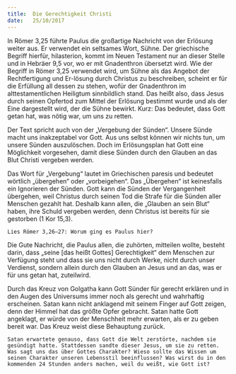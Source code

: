 ```yaml
---
title:  Die Gerechtigkeit Christi
date:   25/10/2017
---
```


In Römer 3,25 führte Paulus die großartige Nachricht von der Erlösung weiter aus. Er verwendet ein seltsames Wort, Sühne. Der griechische Begriff hierfür, hilasterion, kommt im Neuen Testament nur an dieser Stelle und in Hebräer 9,5 vor, wo er mit Gnadenthron übersetzt wird. Wie der Begriff in Römer 3,25 verwendet wird, um Sühne als das Angebot der Rechtfertigung und Er-lösung durch Christus zu beschreiben, scheint er für die Erfüllung all dessen zu stehen, wofür der Gnadenthron im alttestamentlichen Heiligtum sinnbildlich stand. Das heißt also, dass Jesus durch seinen Opfertod zum Mittel der Erlösung bestimmt wurde und als der Eine dargestellt wird, der die Sühne bewirkt. Kurz: Das bedeutet, dass Gott getan hat, was nötig war, um uns zu retten.

Der Text spricht auch von der „Vergebung der Sünden“. Unsere Sünde macht uns inakzeptabel vor Gott. Aus uns selbst können wir nichts tun, um unsere Sünden auszulöschen. Doch im Erlösungsplan hat Gott eine Möglichkeit vorgesehen, damit diese Sünden durch den Glauben an das Blut Christi vergeben werden.

Das Wort für „Vergebung“ lautet im Griechischen paresis und bedeutet wörtlich „übergehen“ oder „vorbeigehen“. Das „Übergehen“ ist keinesfalls ein Ignorieren der Sünden. Gott kann die Sünden der Vergangenheit übergehen, weil Christus durch seinen Tod die Strafe für die Sünden aller Menschen gezahlt hat. Deshalb kann allen, die „Glauben an sein Blut“ haben, ihre Schuld vergeben werden, denn Christus ist bereits für sie gestorben (1 Kor 15,3).

`Lies Römer 3,26–27: Worum ging es Paulus hier?`

Die Gute Nachricht, die Paulus allen, die zuhörten, mitteilen wollte, besteht darin, dass „seine [das heißt Gottes] Gerechtigkeit“ dem Menschen zur Verfügung steht und dass sie uns nicht durch Werke, nicht durch unser Verdienst, sondern allein durch den Glauben an Jesus und an das, was er für uns getan hat, zuteilwird.

Durch das Kreuz von Golgatha kann Gott Sünder für gerecht erklären und in den Augen des Universums immer noch als gerecht und wahrhaftig erscheinen. Satan kann nicht anklagend mit seinem Finger auf Gott zeigen, denn der Himmel hat das größte Opfer gebracht. Satan hatte Gott angeklagt, er würde von der Menschheit mehr erwarten, als er zu geben bereit war. Das Kreuz weist diese Behauptung zurück.

`Satan erwartete genauso, dass Gott die Welt zerstörte, nachdem sie gesündigt hatte. Stattdessen sandte dieser Jesus, um sie zu retten. Was sagt uns das über Gottes Charakter? Wieso sollte das Wissen um seinen Charakter unseren Lebensstil beeinflussen? Was wirst du in den kommenden 24 Stunden anders machen, weil du weißt, wie Gott ist?`